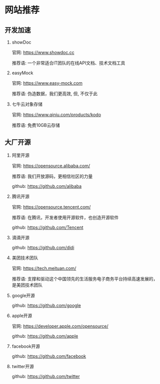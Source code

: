 # 网站推荐



## 开发加速

1. showDoc

   官网: https://www.showdoc.cc

   推荐语: 一个非常适合IT团队的在线API文档、技术文档工具

2. easyMock

   官网: https://www.easy-mock.com

   推荐语: 伪造数据，我们更高效, 但, 不仅于此

3. 七牛云对象存储

   官网: https://www.qiniu.com/products/kodo

   推荐语: 免费10GB云存储





## 大厂开源

1. 阿里开源

   官网: https://opensource.alibaba.com/

   推荐语: 我们开放源码，更相信社区的力量

   github: https://github.com/alibaba

2. 腾讯开源

   官网: https://opensource.tencent.com/

   推荐语: 在腾讯，开发者使用开源软件，也创造开源软件

   github: https://github.com/Tencent

3. 滴滴开源

   github: https://github.com/didi

4. 美团技术团队

   官网: https://tech.meituan.com/

   推荐语: 支撑和驱动这个中国领先的生活服务电子商务平台持续高速发展的，是美团技术团队

5. google开源

   github: https://github.com/google

6. apple开源

   官网: https://developer.apple.com/opensource/

   github: https://github.com/apple

7. facebook开源

   github: https://github.com/facebook

8. twitter开源

   github: https://github.com/twitter





















